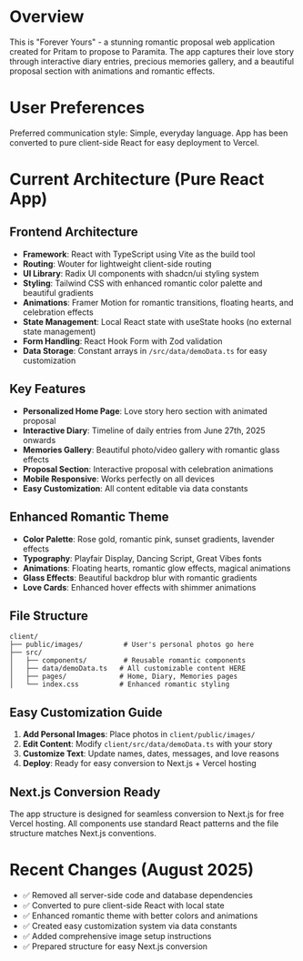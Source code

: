 # Overview

This is "Forever Yours" - a stunning romantic proposal web application created for Pritam to propose to Paramita. The app captures their love story through interactive diary entries, precious memories gallery, and a beautiful proposal section with animations and romantic effects.

# User Preferences

Preferred communication style: Simple, everyday language.
App has been converted to pure client-side React for easy deployment to Vercel.

# Current Architecture (Pure React App)

## Frontend Architecture
- **Framework**: React with TypeScript using Vite as the build tool
- **Routing**: Wouter for lightweight client-side routing  
- **UI Library**: Radix UI components with shadcn/ui styling system
- **Styling**: Tailwind CSS with enhanced romantic color palette and beautiful gradients
- **Animations**: Framer Motion for romantic transitions, floating hearts, and celebration effects
- **State Management**: Local React state with useState hooks (no external state management)
- **Form Handling**: React Hook Form with Zod validation
- **Data Storage**: Constant arrays in `/src/data/demoData.ts` for easy customization

## Key Features
- **Personalized Home Page**: Love story hero section with animated proposal
- **Interactive Diary**: Timeline of daily entries from June 27th, 2025 onwards
- **Memories Gallery**: Beautiful photo/video gallery with romantic glass effects
- **Proposal Section**: Interactive proposal with celebration animations
- **Mobile Responsive**: Works perfectly on all devices
- **Easy Customization**: All content editable via data constants

## Enhanced Romantic Theme
- **Color Palette**: Rose gold, romantic pink, sunset gradients, lavender effects
- **Typography**: Playfair Display, Dancing Script, Great Vibes fonts
- **Animations**: Floating hearts, romantic glow effects, magical animations
- **Glass Effects**: Beautiful backdrop blur with romantic gradients
- **Love Cards**: Enhanced hover effects with shimmer animations

## File Structure
```
client/
├── public/images/          # User's personal photos go here
├── src/
│   ├── components/         # Reusable romantic components
│   ├── data/demoData.ts   # All customizable content HERE
│   ├── pages/             # Home, Diary, Memories pages
│   └── index.css          # Enhanced romantic styling
```

## Easy Customization Guide
1. **Add Personal Images**: Place photos in `client/public/images/`
2. **Edit Content**: Modify `client/src/data/demoData.ts` with your story
3. **Customize Text**: Update names, dates, messages, and love reasons
4. **Deploy**: Ready for easy conversion to Next.js + Vercel hosting

## Next.js Conversion Ready
The app structure is designed for seamless conversion to Next.js for free Vercel hosting. All components use standard React patterns and the file structure matches Next.js conventions.

# Recent Changes (August 2025)
- ✅ Removed all server-side code and database dependencies
- ✅ Converted to pure client-side React with local state
- ✅ Enhanced romantic theme with better colors and animations  
- ✅ Created easy customization system via data constants
- ✅ Added comprehensive image setup instructions
- ✅ Prepared structure for easy Next.js conversion